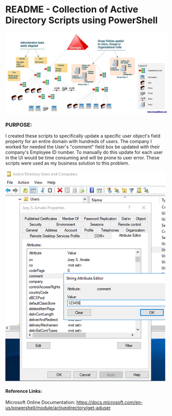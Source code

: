# README - Collection of Active Directory Scripts using PowerShell

![Title Banner](/Windows/ActiveDirectory/media/windows_ad.jpg)

### PURPOSE:
I created these scripts to specifically update a specific user object's field property for an entire domain with hundreds of users. The company I worked for needed the User's "comment" field box be updated with their company's Employee ID number. To manually do this update for each user in the UI would be time consuming and will be prone to user error. These scripts were used as my business solution to this problem.

![Comment Field](/Windows/ActiveDirectory/media/comment_field.png)


#### Reference Links:
Microsoft Online Documentation: https://docs.microsoft.com/en-us/powershell/module/activedirectory/get-aduser

